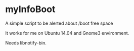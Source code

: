 # myInfoBoot

A simple script to be alerted about /boot free space 

It works for me on Ubuntu 14.04 and Gnome3 environment.

Needs libnotify-bin.
